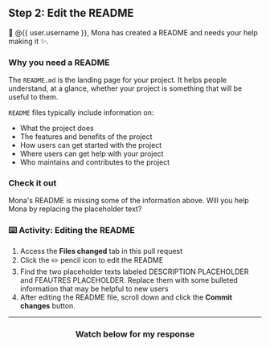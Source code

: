 ## Step 2: Edit the README

:wave: @{{ user.username }}, Mona has created a README and needs your help making it :sparkles:. 

### Why you need a README

The `README.md` is the landing page for your project. It helps people understand, at a glance, whether your project is something that will be useful to them.

`README` files typically include information on:

- What the project does
- The features and benefits of the project
- How users can get started with the project
- Where users can get help with your project
- Who maintains and contributes to the project

### Check it out

Mona's README is missing some of the information above. Will you help Mona by replacing the placeholder text?


### :keyboard: Activity: Editing the README

1. Access the **Files changed** tab in this pull request
1. Click the :pencil2: pencil icon to edit the README
1. Find the two placeholder texts labeled DESCRIPTION PLACEHOLDER and FEAUTRES PLACEHOLDER. Replace them with some bulleted information that may be helpful to new users
1. After editing the README file, scroll down and click the **Commit changes** button.

<hr>
<h3 align="center">Watch below for my response</h3>
